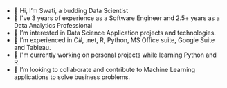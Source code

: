 - 👋 Hi, I’m Swati, a budding Data Scientist
- 🌱 I've 3 years of experience as a Software Engineer and 2.5+ years as a Data Analytics Professional
- 👀 I’m interested in Data Science Application projects and technologies.
- 🌱 I’m experienced in C#, .net, R, Python, MS Office suite, Google Suite and Tableau.
- 🤔 I'm currently working on personal projects while learning Python and R.
- 💞️ I’m looking to collaborate and contribute to Machine Learning applications to solve business problems. 

<!---
swati-1223/swati-1223 is a ✨ special ✨ repository because its `README.md` (this file) appears on your GitHub profile.
You can click the Preview link to take a look at your changes.
--->
